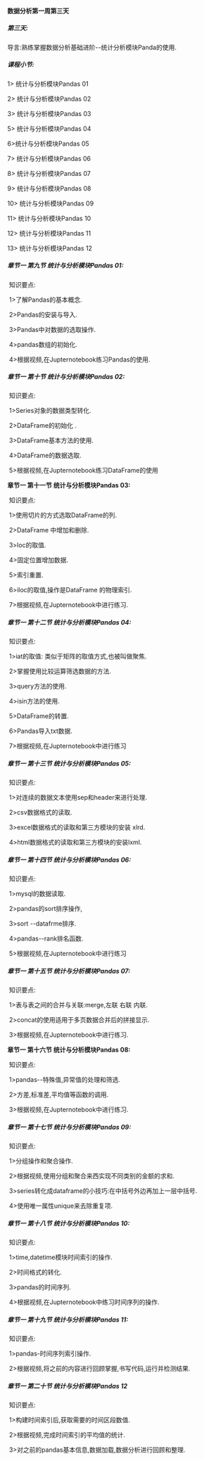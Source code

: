 #### 数据分析第一周第三天

##### **第三天:** 

导言:熟练掌握数据分析基础进阶--统计分析模块Panda的使用.

##### **课程小节:**  

1> 统计与分析模块Pandas 01

2> 统计与分析模块Pandas 02

3> 统计与分析模块Pandas 03

5> 统计与分析模块Pandas 04

6>统计与分析模块Pandas 05

7> 统计与分析模块Pandas 06

8> 统计与分析模块Pandas 07

9> 统计与分析模块Pandas 08

10> 统计与分析模块Pandas 09

11> 统计与分析模块Pandas 10

12> 统计与分析模块Pandas 11

13> 统计与分析模块Pandas 12

##### **章节一  第九节 统计与分析模块Pandas 01:**

​    知识要点:

​        1>了解Pandas的基本概念.

​        2>Pandas的安装与导入.

​        3>Pandas中对数据的选取操作.

​        4>pandas数组的初始化.

​        4>根据视频,在Jupternotebook练习Pandas的使用.

##### **章节一  第十节 统计与分析模块Pandas 02:**

​    知识要点:

​        1>Series对象的数据类型转化.

​        2>DataFrame的初始化 .

​        3>DataFrame基本方法的使用.

​        4>DataFrame的数据选取.

​        5>根据视频,在Jupternotebook练习DataFrame的使用

**章节一  第十一节 统计与分析模块Pandas 03:**

​    知识要点:

​        1>使用切片的方式选取DataFrame的列.

​        2>DataFrame 中增加和删除.

​        3>loc的取值.

​        4>固定位置增加数据.

​        5>索引重置.

​        6>iloc的取值,操作是DataFrame 的物理索引.

​        7>根据视频,在Jupternotebook中进行练习.

##### **章节一  第十二节 统计与分析模块Pandas 04:**

​    知识要点:

​        1>iat的取值: 类似于矩阵的取值方式,也被叫做聚焦.

​        2>掌握使用比较运算筛选数据的方法.

​        3>query方法的使用.

​        4>isin方法的使用.

​        5>DataFrame的转置.

​        6>Pandas导入txt数据.

​        7>根据视频,在Jupternotebook中进行练习

##### **章节一  第十三节 统计与分析模块Pandas 05:**

​    知识要点:

​        1>对连续的数据文本使用sep和header来进行处理.

​        2>csv数据格式的读取.

​        3>excel数据格式的读取和第三方模块的安装 xlrd.

​        4>html数据格式的读取和第三方模块的安装lxml.

##### **章节一  第十四节 统计与分析模块Pandas 06:**

​    知识要点:

​        1>mysql的数据读取.

​        2>pandas的sort排序操作,

​        3>sort --datafrme排序.

​        4>pandas--rank排名函数.

​        5>根据视频,在Jupternotebook中进行练习

##### **章节一  第十五节 统计与分析模块Pandas 07:**

​    知识要点:

​        1>表与表之间的合并与关联:merge,左联 右联  内联.

​        2>concat的使用适用于多页数据合并后的拼接显示.

​        3>根据视频,在Jupternotebook中进行练习.

**章节一  第十六节 统计与分析模块Pandas 08:**

​    知识要点:

​        1>pandas--特殊值,异常值的处理和筛选.

​        2>方差,标准差,平均值等函数的调用.

​        3>根据视频,在Jupternotebook中进行练习.	

##### **章节一  第十七节 统计与分析模块Pandas 09:**

​    知识要点:

​        1>分组操作和聚合操作.

​        2>根据视频,使用分组和聚合来西实现不同类别的金额的求和.

​        3>series转化成dataframe的小技巧:在中括号外边再加上一层中括号.

​        4>使用唯一属性unique来去除重复项.

##### **章节一  第十八节 统计与分析模块Pandas 10:**

​    知识要点:

​        1>time,datetime模块时间索引的操作.

​        2>时间格式的转化.

​        3>pandas的时间序列.

​        4>根据视频,在Jupternotebook中练习时间序列的操作.

##### **章节一  第十九节 统计与分析模块Pandas 11:**

​    知识要点:

​        1>pandas-时间序列索引操作.

​        2>根据视频,将之前的内容进行回顾掌握,书写代码,运行并检测结果.

##### **章节一  第二十节 统计与分析模块Pandas 12**

​    知识要点:

​        1>构建时间索引后,获取需要的时间区段数值.

​        2>根据视频,完成时间索引的平均值的统计.

​        3>对之前的pandas基本信息,数据加载,数据分析进行回顾和整理.
